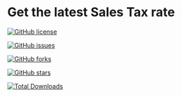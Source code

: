 # Get the latest Sales Tax rate

[![GitHub license](https://img.shields.io/github/license/moktar59/sales-tax?style=flat-square)](https://github.com/moktar59/sales-tax)

[![GitHub issues](https://img.shields.io/github/issues/moktar59/sales-tax?style=flat-square)](https://github.com/moktar59/sales-tax/issues)

[![GitHub forks](https://img.shields.io/github/forks/moktar59/sales-tax?style=flat-square)](https://github.com/moktar59/sales-tax/network)

[![GitHub stars](https://img.shields.io/github/stars/moktar59/sales-tax?style=flat-square)](https://github.com/moktar59/sales-tax/stargazers)

[![Total Downloads](https://img.shields.io/packagist/dt/guzzlehttp/guzzle.svg?style=flat-square)](https://packagist.org/packages/bglobal/sales-tax)
